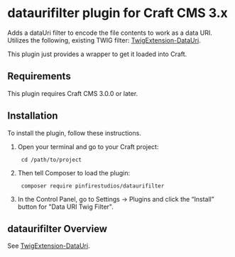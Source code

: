 # dataurifilter plugin for Craft CMS 3.x

Adds a dataUri filter to encode the file contents to work as a data URI.  Utilizes 
the following, existing TWIG filter: [TwigExtension-DataUri](https://github.com/romainneutron/TwigExtension-DataUri).

This plugin just provides a wrapper to get it loaded into Craft.

## Requirements

This plugin requires Craft CMS 3.0.0 or later.

## Installation

To install the plugin, follow these instructions.

1. Open your terminal and go to your Craft project:

        cd /path/to/project

2. Then tell Composer to load the plugin:

        composer require pinfirestudios/dataurifilter

3. In the Control Panel, go to Settings → Plugins and click the “Install” button for "Data URI Twig Filter".

## dataurifilter Overview

See [TwigExtension-DataUri](https://github.com/romainneutron/TwigExtension-DataUri).
